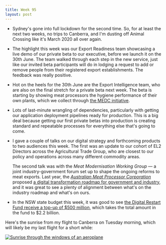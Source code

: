 ```yaml
---
title: Week 95
layout: post
---
```


* Sydney's gone into full lockdown for the second time. So, for at least the next two weeks, no trips to Canberra, and I'm dusting off Animal Crossing like it's March 2020 all over again.

* The highlight this week was our Export Readiness team showcasing a live demo of our private beta to our executive, before we launch it on the 30th June. The team walked through each step in the new service, just like our invited beta participants will do in lodging a request to add or remove people from their registered export establishments. The feedback was really positive.

* Hot on the heels for the 30th June are the Export Intelligence team, who are also on the final stretch for a private beta next week. The beta is starting by showing meat processors the hygiene performance of their own plants, which we collect through [the MEDC initiative][medc].

* Lots of last-minute wrangling of dependencies, particularly with getting our application deployment pipelines ready for production. This is a big deal because getting our first private betas into production is creating standard and repeatable processes for everything else that's going to come.

* I gave a couple of talks on our digital strategy and forthcoming products to two audiences this week. The first was an update to our cohort of EL2 Directors across the Agricultural Trade Group, who are closest to our policy and operations across many different commodity areas.

  The second talk was with the _Meat Modernisation Working Group_ &mdash; a joint industry-government forum set up to shape the ongoing reforms to meat exports. Last year, the _[Australian Meat Processor Corporation][ampc]_ proposed [a digital transformation roadmap for government and industry][ampc-roadmap], and it was great to see a plenty of alignment between what's on the industry roadmap and what's on ours.

* In the NSW state budget this week, it was good to see [the Digital Restart Fund receive a top-up of $500 million][drf-topup], which takes the total amount in the fund to $2.2 billion.

Here's the sunrise from my flight to Canberra on Tuesday morning, which will likely be my last flight for a short while:

<a href="https://photo.jordanh.net/picture.php?/262">
  <img src="https://photo.jordanh.net/_data/i/upload/2021/06/23/20210623160404-5514e145-me.jpg" style="max-height: 23rem;" alt="Sunrise through the windows of an aeroplane">
</a>


[medc]: https://www.agriculture.gov.au/export/controlled-goods/meat/elmer-3/product-hygiene-index
[ampc]: https://www.ampc.com.au
[ampc-roadmap]: https://www.ampc.com.au/2020/10/Digital-Transformation-Road-Map-for-Meat-Export-Reforms
[drf-topup]: https://www.innovationaus.com/nsw-secret-weapon-500m-boost-for-nsw-digital-restart-fund/
